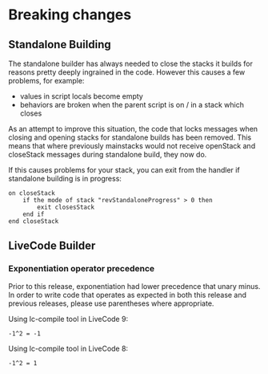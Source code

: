 # Breaking changes

## Standalone Building

The standalone builder has always needed to close the stacks it builds 
for reasons pretty deeply ingrained in the code. However this causes a 
few problems, for example:

* values in script locals become empty
* behaviors are broken when the parent script is on / in a stack which closes
	
As an attempt to improve this situation, the code that locks messages
when closing and opening stacks for standalone builds has been removed.
This means that where previously mainstacks would not receive openStack
and closeStack messages during standalone build, they now do.

If this causes problems for your stack, you can exit from the handler if 
standalone building is in progress:

	on closeStack
		if the mode of stack "revStandaloneProgress" > 0 then
			exit closesStack
		end if
	end closeStack

## LiveCode Builder

### Exponentiation operator precedence
Prior to this release, exponentiation had lower precedence that unary 
minus. In order to write code that operates as expected in both this 
release and previous releases, please use parentheses where appropriate.

Using lc-compile tool in LiveCode 9:
	
	-1^2 = -1
	
Using lc-compile tool in LiveCode 8:
	
	-1^2 = 1